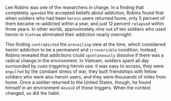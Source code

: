 Lee Robins was one of the researchers in charge. In a finding that
completely `upended` the accepted beliefs about addiction, Robins
found that when soldiers who had been `heroin` users returned home,
only 5 percent of them became re-addicted within a year, and just 12
percent `relapsed` within three years. In other words, approximately
nine out of ten soldiers who used heroin in `Vietnam` eliminated their
addiction nearly overnight.

This finding `contradicted` the `prevailing` view at the time, which
considered heroin addiction to be a permanent and `irreversible`
condition. Instead, Robins revealed that addictions could
`spontaneously` dissolve if there was a radical change in the
environment. In Vietnam, soldiers spent all day surrounded by cues
triggering heroin use: it was easy to access, they were `engulfed` by the
constant stress of war, they built friendships with fellow soldiers who
were also heroin users, and they were thousands of miles from home.
Once a soldier returned to the United States, though, he found himself
in an environment `devoid` of those triggers. When the context
changed, so did the habit.